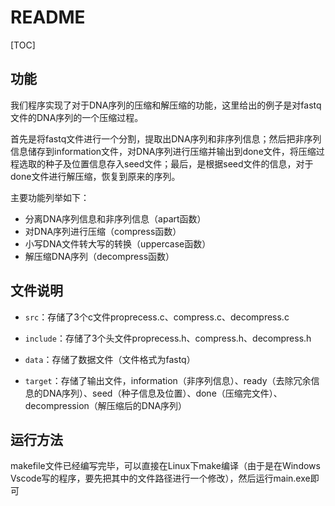 # README

[TOC]

## 功能

我们程序实现了对于DNA序列的压缩和解压缩的功能，这里给出的例子是对fastq文件的DNA序列的一个压缩过程。

首先是将fastq文件进行一个分割，提取出DNA序列和非序列信息；然后把非序列信息储存到information文件，对DNA序列进行压缩并输出到done文件，将压缩过程选取的种子及位置信息存入seed文件；最后，是根据seed文件的信息，对于done文件进行解压缩，恢复到原来的序列。

主要功能列举如下：

- 分离DNA序列信息和非序列信息（apart函数）
- 对DNA序列进行压缩（compress函数）
- 小写DNA文件转大写的转换（uppercase函数）
- 解压缩DNA序列（decompress函数）

## 文件说明

- `src`：存储了3个c文件proprecess.c、compress.c、decompress.c

- `include`：存储了3个头文件proprecess.h、compress.h、decompress.h
- `data`：存储了数据文件（文件格式为fastq）
- `target`：存储了输出文件，information（非序列信息）、ready（去除冗余信息的DNA序列）、seed（种子信息及位置）、done（压缩完文件）、decompression（解压缩后的DNA序列）

## 运行方法

makefile文件已经编写完毕，可以直接在Linux下make编译（由于是在Windows Vscode写的程序，要先把其中的文件路径进行一个修改），然后运行main.exe即可